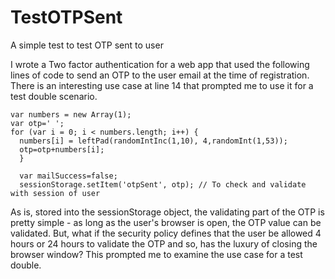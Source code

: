 # TestOTPSent
A simple test to test OTP sent to user

I wrote a Two factor authentication for a web app that used the following lines of code to send an OTP to the user email at the time of registration. There is an interesting use case at line 14 that prompted me to use it for a test double scenario.

    var numbers = new Array(1);
    var otp=' ';
    for (var i = 0; i < numbers.length; i++) {
      numbers[i] = leftPad(randomIntInc(1,10), 4,randomInt(1,53));
      otp=otp+numbers[i];
      }           

      var mailSuccess=false;    
      sessionStorage.setItem('otpSent', otp); // To check and validate with session of user

As is, stored into the sessionStorage object, the validating part of the OTP is pretty simple - as long as the user's browser is open, the OTP value can be validated. But, what if the security policy defines that the user be allowed 4 hours or 24 hours to validate the OTP and so, has the luxury of closing the browser window? This prompted me to examine the use case for a test double.
